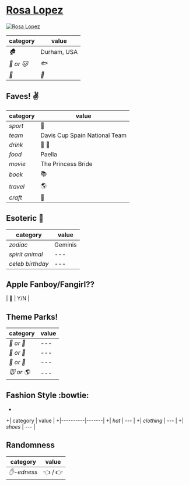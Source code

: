 # [Rosa Lopez](https://github.com/rosalsm)

[![Rosa Lopez](https://avatars1.githubusercontent.com/u/14005282?v=3&u=1b52840cdb9b1d1f19df93a02db869bc4a03ef2d&s=140)](https://github.com/rosalsm)

| category | value |
|-----------|-------|
| _:house:_ | Durham, USA |
| _:dog: or :cat:_ | :fish: |
| _:birthday:_ | _:calendar:_ |

## Faves! :v:

| category | value |
|----------|--------|
| _sport_  | :tennis: |
| _team_   | Davis Cup Spain National Team|
| _drink_  | :beer: :wine_glass: |
| _food_   | Paella|
| _movie_  | The Princess Bride|
| _book_  | :books: |
| _travel_ | :earth_americas: |
| _craft_  | :art: |

## Esoteric :crystal_ball:

| category | value |
|----------|-------|
| _zodiac_ | Geminis|
| _spirit animal_ | --- |
| _celeb birthday_ | --- |

## Apple Fanboy/Fangirl??
| :iphone: | Y/N |

## Theme Parks!
| category | value |
|----------|--------|
| _:ferris_wheel: or :roller_coaster:_ | --- |
| _:monorail: or :bus:_ | --- |
| _:poultry_leg: or :hamburger:_ | --- |
| _:mouse: or :earth_americas:_| --- |

## Fashion Style :bowtie:
+
+| category | value |
+|----------|-------|
+| _hat_ | --- |
+| _clothing_ | --- |
+| _shoes_ | --- |

## Randomness

| category        | value                        |
|-----------------|------------------------------|
| _:hand:-edness_ | :point_left: / :point_right: |
